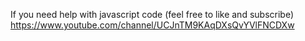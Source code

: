 If you need help with javascript code
(feel free to like and subscribe) 
https://www.youtube.com/channel/UCJnTM9KAqDXsQvYVlFNCDXw

